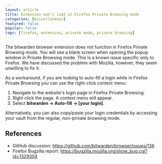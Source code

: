 ```yaml
---
layout: article
title: Extension won't load in Firefox Private Browsing mode
categories: [miscellaneous]
featured: false
popular: false
tags: [firefox, extension, private mode, private browsing]
---
```


The bitwarden browser extension does not function in Firefox Private Browsing mode. You will see a blank screen when opening the popup window in Private Browsing mode. This is a known issue specific only to Firefox. We have discussed the problem with Mozilla, however, they seem unwilling to fix it.

As a workaround, if you are looking to auto-fill a login while in Firefox Private Browsing you can use the right-click context menu:

1. Navigate to the website's login page in Firefox Private Browsing.
2. Right click the page. A context menu will appear.
3. Select **bitwarden -> Auto-fill -> [your login]**.

Alternatively, you can also copy/paste your login credentials by accessing your vault from the regular, non-private browsing mode.

## References

- GitHub discussion: <https://github.com/bitwarden/browser/issues/136>
- Firefox Bugzilla report: <https://bugzilla.mozilla.org/show_bug.cgi?id=1329304>
